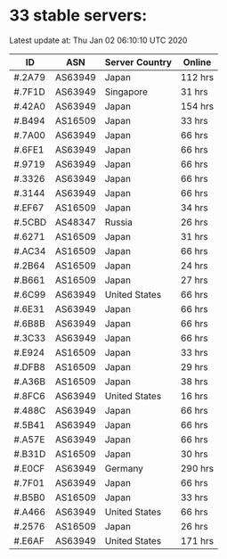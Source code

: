# 33 stable servers:

Latest update at: Thu Jan 02 06:10:10 UTC 2020

| ID | ASN | Server Country | Online |
| -- | --- | -------------- | ------ |
| #.2A79 | AS63949 | Japan | 112 hrs |
| #.7F1D | AS63949 | Singapore | 31 hrs |
| #.42A0 | AS63949 | Japan | 154 hrs |
| #.B494 | AS16509 | Japan | 33 hrs |
| #.7A00 | AS63949 | Japan | 66 hrs |
| #.6FE1 | AS63949 | Japan | 66 hrs |
| #.9719 | AS63949 | Japan | 66 hrs |
| #.3326 | AS63949 | Japan | 66 hrs |
| #.3144 | AS63949 | Japan | 66 hrs |
| #.EF67 | AS16509 | Japan | 34 hrs |
| #.5CBD | AS48347 | Russia | 26 hrs |
| #.6271 | AS16509 | Japan | 31 hrs |
| #.AC34 | AS16509 | Japan | 66 hrs |
| #.2B64 | AS16509 | Japan | 24 hrs |
| #.B661 | AS16509 | Japan | 27 hrs |
| #.6C99 | AS63949 | United States | 66 hrs |
| #.6E31 | AS63949 | Japan | 66 hrs |
| #.6B8B | AS63949 | Japan | 66 hrs |
| #.3C33 | AS63949 | Japan | 66 hrs |
| #.E924 | AS16509 | Japan | 33 hrs |
| #.DFB8 | AS16509 | Japan | 29 hrs |
| #.A36B | AS16509 | Japan | 38 hrs |
| #.8FC6 | AS63949 | United States | 16 hrs |
| #.488C | AS63949 | Japan | 66 hrs |
| #.5B41 | AS63949 | Japan | 66 hrs |
| #.A57E | AS63949 | Japan | 66 hrs |
| #.B31D | AS16509 | Japan | 30 hrs |
| #.E0CF | AS63949 | Germany | 290 hrs |
| #.7F01 | AS63949 | Japan | 66 hrs |
| #.B5B0 | AS16509 | Japan | 33 hrs |
| #.A466 | AS63949 | United States | 66 hrs |
| #.2576 | AS16509 | Japan | 26 hrs |
| #.E6AF | AS63949 | United States | 171 hrs |

